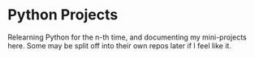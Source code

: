 # Python Projects

Relearning Python for the n-th time, and documenting my mini-projects here. Some may be split off into their own repos later if I feel like it.
